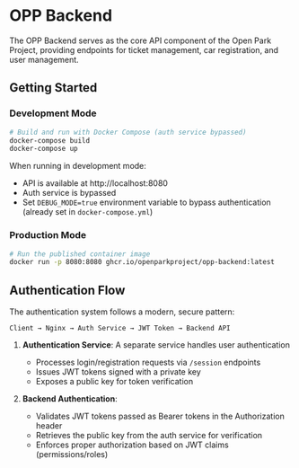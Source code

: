 # OPP Backend

The OPP Backend serves as the core API component of the Open Park Project, providing endpoints for ticket management, car registration, and user management.

## Getting Started

### Development Mode

```bash
# Build and run with Docker Compose (auth service bypassed)
docker-compose build
docker-compose up
```

When running in development mode:
- API is available at http://localhost:8080
- Auth service is bypassed
- Set `DEBUG_MODE=true` environment variable to bypass authentication (already set in `docker-compose.yml`)

### Production Mode

```bash
# Run the published container image
docker run -p 8080:8080 ghcr.io/openparkproject/opp-backend:latest
```

## Authentication Flow

The authentication system follows a modern, secure pattern:

```
Client → Nginx → Auth Service → JWT Token → Backend API
```

1. **Authentication Service**: A separate service handles user authentication
   - Processes login/registration requests via `/session` endpoints
   - Issues JWT tokens signed with a private key
   - Exposes a public key for token verification

2. **Backend Authentication**:
   - Validates JWT tokens passed as Bearer tokens in the Authorization header
   - Retrieves the public key from the auth service for verification
   - Enforces proper authorization based on JWT claims (permissions/roles)
